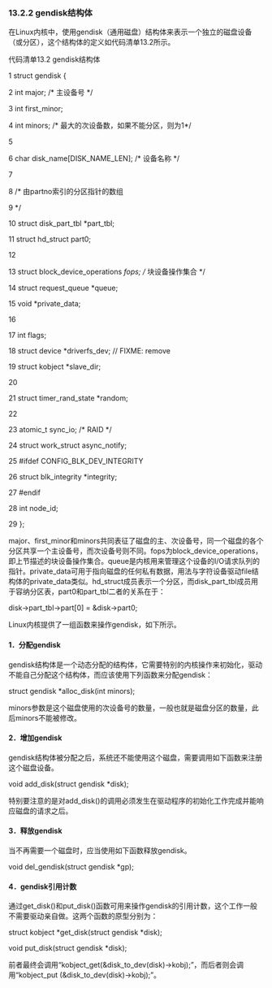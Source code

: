 ### 13.2.2 gendisk结构体

在Linux内核中，使用gendisk（通用磁盘）结构体来表示一个独立的磁盘设备（或分区），这个结构体的定义如代码清单13.2所示。

代码清单13.2 gendisk结构体

1 struct gendisk { 
 
 2 int major; /* 主设备号 */ 
 
 3 int first_minor; 
 
 4 int minors; /* 最大的次设备数，如果不能分区，则为1*/



5 
 
 6 char disk_name[DISK_NAME_LEN]; /* 设备名称 */ 
 
 7 
 
 8 /* 由partno索引的分区指针的数组 
 
 9 */ 
 
 10 struct disk_part_tbl *part_tbl; 
 
 11 struct hd_struct part0; 
 
 12 
 
 13 struct block_device_operations *fops; /* 块设备操作集合 */ 
 
 14 struct request_queue *queue; 
 
 15 void *private_data; 
 
 16 
 
 17 int flags; 
 
 18 struct device *driverfs_dev; // FIXME: remove 
 
 19 struct kobject *slave_dir; 
 
 20 
 
 21 struct timer_rand_state *random; 
 
 22 
 
 23 atomic_t sync_io; /* RAID */ 
 
 24 struct work_struct async_notify; 
 
 25 #ifdef CONFIG_BLK_DEV_INTEGRITY 
 
 26 struct blk_integrity *integrity; 
 
 27 #endif 
 
 28 int node_id; 
 
 29 };

major、first_minor和minors共同表征了磁盘的主、次设备号，同一个磁盘的各个分区共享一个主设备号，而次设备号则不同。fops为block_device_operations，即上节描述的块设备操作集合。queue是内核用来管理这个设备的I/O请求队列的指针。private_data可用于指向磁盘的任何私有数据，用法与字符设备驱动file结构体的private_data类似。hd_struct成员表示一个分区，而disk_part_tbl成员用于容纳分区表，part0和part_tbl二者的关系在于：

disk->part_tbl->part[0] = &disk->part0;

Linux内核提供了一组函数来操作gendisk，如下所示。

#### 1．分配gendisk

gendisk结构体是一个动态分配的结构体，它需要特别的内核操作来初始化，驱动不能自己分配这个结构体，而应该使用下列函数来分配gendisk：

struct gendisk *alloc_disk(int minors);

minors参数是这个磁盘使用的次设备号的数量，一般也就是磁盘分区的数量，此后minors不能被修改。

#### 2．增加gendisk

gendisk结构体被分配之后，系统还不能使用这个磁盘，需要调用如下函数来注册这个磁盘设备。

void add_disk(struct gendisk *disk);

特别要注意的是对add_disk()的调用必须发生在驱动程序的初始化工作完成并能响应磁盘的请求之后。

#### 3．释放gendisk

当不再需要一个磁盘时，应当使用如下函数释放gendisk。

void del_gendisk(struct gendisk *gp);



#### 4．gendisk引用计数

通过get_disk()和put_disk()函数可用来操作gendisk的引用计数，这个工作一般不需要驱动亲自做。这两个函数的原型分别为：

struct kobject *get_disk(struct gendisk *disk); 
 
 void put_disk(struct gendisk *disk);

前者最终会调用“kobject_get(&disk_to_dev(disk)->kobj);”，而后者则会调用“kobject_put (&disk_to_dev(disk)->kobj);”。

